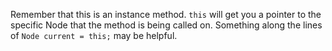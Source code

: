 Remember that this is an instance method. `this` will get you a pointer to the specific Node that the method is being called on. Something along the lines of `Node current = this;` may be helpful.